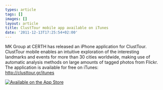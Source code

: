 ```yaml
---
types: article
tags: []
images: []
layout: article
title: ClustTour mobile app available on iTunes
date: '2011-12-13T17:25:54+02:00'
---
```

<p>MK Group at CERTH has released an iPhone application for ClustTour. ClustTour mobile enables an intuitive exploration of the interesting landmarks and events for more than 30 cities worldwide, making use of automatic analysis methods on large amounts of tagged photos from Flickr.<br />
The application is available for free on iTunes:<br />
<a class="moz-txt-link-freetext" href="http://clusttour.gr/itunes" moz-do-not-send="true">http://clusttour.gr/itunes</a></p><p><a href="http://clusttour.gr/itunes"><img alt="Available on the App Store" src="http://www.clusttour.gr/images/App_Store_Badge_EN_0609.png" /></a></p>

